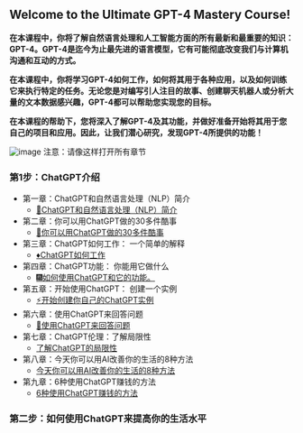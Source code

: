 ## Welcome to the Ultimate GPT-4 Mastery Course! 

**在本课程中，你将了解自然语言处理和人工智能方面的所有最新和最重要的知识： GPT-4。GPT-4是迄今为止最先进的语言模型，它有可能彻底改变我们与计算机沟通和互动的方式。**

**在本课程中，你将学习GPT-4如何工作，如何将其用于各种应用，以及如何训练它来执行特定的任务。无论您是对编写引人注目的故事、创建聊天机器人或分析大量的文本数据感兴趣，GPT-4都可以帮助您实现您的目标。**

**在本课程的帮助下，您将深入了解GPT-4及其功能，并做好准备开始将其用于您自己的项目和应用。因此，让我们潜心研究，发现GPT-4所提供的功能！**

![image](https://user-images.githubusercontent.com/131566676/233829084-c3918d62-3fe8-4f24-82cf-03f09814c43c.png)
注意：请像这样打开所有章节

### 第1步：ChatGPT介绍

+ 第一章：ChatGPT和自然语言处理（NLP）简介
  + [🚀ChatGPT和自然语言处理（NLP）简介]()
+ 第二章：你可以用ChatGPT做的30多件酷事
  + [💎你可以用ChatGPT做的30多件酷事]() 
+ 第三章：ChatGPT如何工作： 一个简单的解释
  + [♦️ChatGPT如何工作]()
+ 第四章：ChatGPT功能： 你能用它做什么
  + [🎆如何使用ChatGPT和它的功能。]()
+ 第五章：开始使用ChatGPT： 创建一个实例
  + [⚡️开始创建你自己的ChatGPT实例]()
+ 第六章：使用ChatGPT来回答问题
  + [🎩使用ChatGPT来回答问题]()
+ 第七章：ChatGPT伦理：了解局限性
  + [了解ChatGPT的局限性]()
+ 第八章：今天你可以用AI改善你的生活的8种方法
  + [今天你可以用AI改善你的生活的8种方法]()
+ 第九章：6种使用ChatGPT赚钱的方法
  + [6种使用ChatGPT赚钱的方法]()

### 第二步：如何使用ChatGPT来提高你的生活水平
